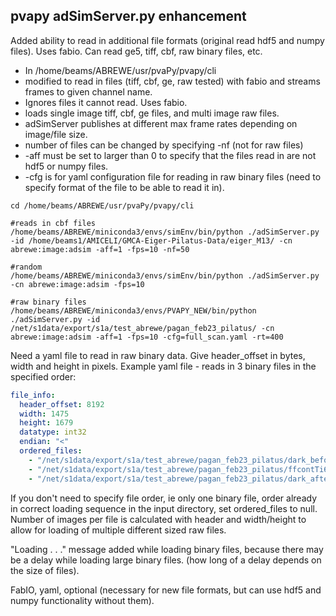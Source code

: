 ## **pvapy adSimServer.py enhancement**

Added ability to read in additional file formats (original read hdf5 and numpy files). Uses fabio. Can read ge5, tiff, cbf, raw binary files, etc. 

  - In /home/beams/ABREWE/usr/pvaPy/pvapy/cli
  - modified to read in files (tiff, cbf, ge, raw tested) with fabio and streams frames to given channel name. 
  - Ignores files it cannot read. Uses fabio. 
  - loads single image tiff, cbf, ge files, and multi image raw files.
  - adSimServer publishes at different max frame rates depending on image/file size. 
  - number of files can be changed by specifying -nf (not for raw files)
  - -aff must be set to larger than 0 to specify that the files read in are not hdf5 or numpy files.
  - -cfg is for yaml configuration file for reading in raw binary files (need to specify format of the file to be able to read it in).

```shell
cd /home/beams/ABREWE/usr/pvaPy/pvapy/cli

#reads in cbf files
/home/beams/ABREWE/miniconda3/envs/simEnv/bin/python ./adSimServer.py -id /home/beams1/AMICELI/GMCA-Eiger-Pilatus-Data/eiger_M13/ -cn abrewe:image:adsim -aff=1 -fps=10 -nf=50

#random
/home/beams/ABREWE/miniconda3/envs/simEnv/bin/python ./adSimServer.py -cn abrewe:image:adsim -fps=10

#raw binary files 
/home/beams/ABREWE/miniconda3/envs/PVAPY_NEW/bin/python ./adSimServer.py -id /net/s1data/export/s1a/test_abrewe/pagan_feb23_pilatus/ -cn abrewe:image:adsim -aff=1 -fps=10 -cfg=full_scan.yaml -rt=400
```

Need a yaml file to read in raw binary data. Give header_offset in bytes, width and height in pixels. 
Example yaml file - reads in 3 binary files in the specified order:

```yaml
file_info:
  header_offset: 8192
  width: 1475
  height: 1679
  datatype: int32
  endian: "<"
  ordered_files:
    - "/net/s1data/export/s1a/test_abrewe/pagan_feb23_pilatus/dark_before_000379.raw"
    - "/net/s1data/export/s1a/test_abrewe/pagan_feb23_pilatus/ffcontTi64APS2_000380.raw"
    - "/net/s1data/export/s1a/test_abrewe/pagan_feb23_pilatus/dark_after_000381.raw"

```

If you don't need to specify file order, ie only one binary file, order already in correct loading sequence in the input directory, set ordered_files to null. Number of images per file is calculated with header and width/height to allow for loading of multiple different sized raw files.

"Loading . . ." message added while loading binary files, because there may be a delay while loading large binary files. (how long of a delay depends on the size of files).

FabIO, yaml, optional (necessary for new file formats, but can use hdf5 and numpy functionality without them). 